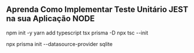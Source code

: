 Aprenda Como Implementar Teste Unitário JEST na sua Aplicação NODE
------------------------------------------------------------------
npm init -y
yarn add typescript tsx prisma -D
npx tsc --init

npx prisma init --datasource-provider sqlite